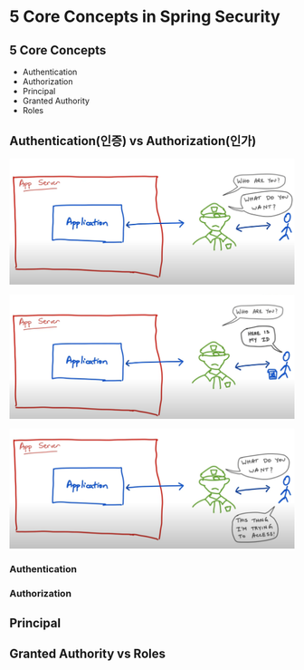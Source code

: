 # 5 Core Concepts in Spring Security

## 5 Core Concepts

* Authentication
* Authorization
* Principal
* Granted Authority
* Roles

## Authentication\(인증\) vs Authorization\(인가\)

![](.gitbook/assets/image%20%287%29.png)

![](.gitbook/assets/image%20%2819%29.png)

![](.gitbook/assets/image%20%284%29.png)

### Authentication

### Authorization

## Principal

## Granted Authority vs Roles



